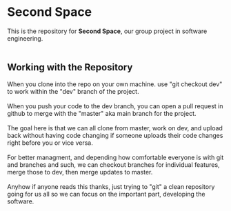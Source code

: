 # Second Space
This is the repository for <b>Second Space</b>, our group project in software engineering.
<br><br>

## Working with the Repository
When you clone into the repo on your own machine. use "git checkout dev" to 
work within the "dev" branch of the project.
<br><br>
When you push your code to the dev branch, you can open a pull request in github to
merge with the "master" aka main branch for the project.
<br><br>
The goal here is that we can all clone from master, work on dev, and upload back without
having code changing if someone uploads their code changes right before you or vice versa.
<br><br>
For better managment, and depending how comfortable everyone is with git and branches and such,
we can checkout branches for individual features, merge those to dev, then merge updates to master.
<br><br>
Anyhow if anyone reads this thanks, just trying to "git" a clean repository going for us all so
we can focus on the important part, developing the software.
